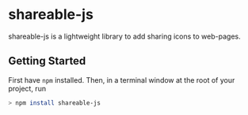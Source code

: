 # shareable-js 

shareable-js is a lightweight library to add sharing icons to web-pages.

## Getting Started

First have `npm` installed. Then, in a terminal window at the root of your project, run

```sh
> npm install shareable-js
```



